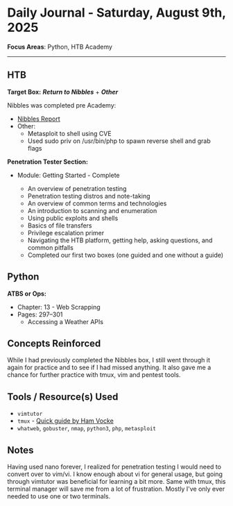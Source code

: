 # Daily Journal - Saturday, August 9th, 2025

**Focus Areas**: Python, HTB Academy

---

## HTB

**Target Box:** ***Return to Nibbles*** + ***Other***

Nibbles was completed pre Academy:

- [Nibbles Report](../../../../htb-academy/ctfs/Machines/nibbles-report.md)
- Other:
  - Metasploit to shell using CVE
  - Used sudo priv on /usr/bin/php to spawn reverse shell and grab flags

**Penetration Tester Section:**

- Module: Getting Started - Complete
  
  - An overview of penetration testing
  - Penetration testing distros and note-taking
  - An overview of common terms and technologies
  - An introduction to scanning and enumeration
  - Using public exploits and shells
  - Basics of file transfers
  - Privilege escalation primer
  - Navigating the HTB platform, getting help, asking questions, and common pitfalls
  - Completed our first two boxes (one guided and one without a guide)

## Python

**ATBS or Ops:**

- Chapter: 13 - Web Scrapping
- Pages: 297–301
  - Accessing a Weather APIs

## Concepts Reinforced

While I had previously completed the Nibbles box, I still went through it again for practice and to see if I had missed anything. It also gave me a chance for further practice with tmux, vim and pentest tools.

## Tools / Resource(s) Used

- `vimtutor`
- `tmux` - [Quick guide by Ham Vocke](https://hamvocke.com/blog/a-quick-and-easy-guide-to-tmux/)
- `whatweb`, `gobuster`, `nmap`, `python3`, `php`, `metasploit`

## Notes

Having used nano forever, I realized for penetration testing I would need to convert over to vim/vi. I know enough about vi for general usage, but going through vimtutor was beneficial for learning a bit more. Same with tmux, this terminal manager will save me from a lot of frustration. Mostly I've only ever needed to use one or two terminals.
